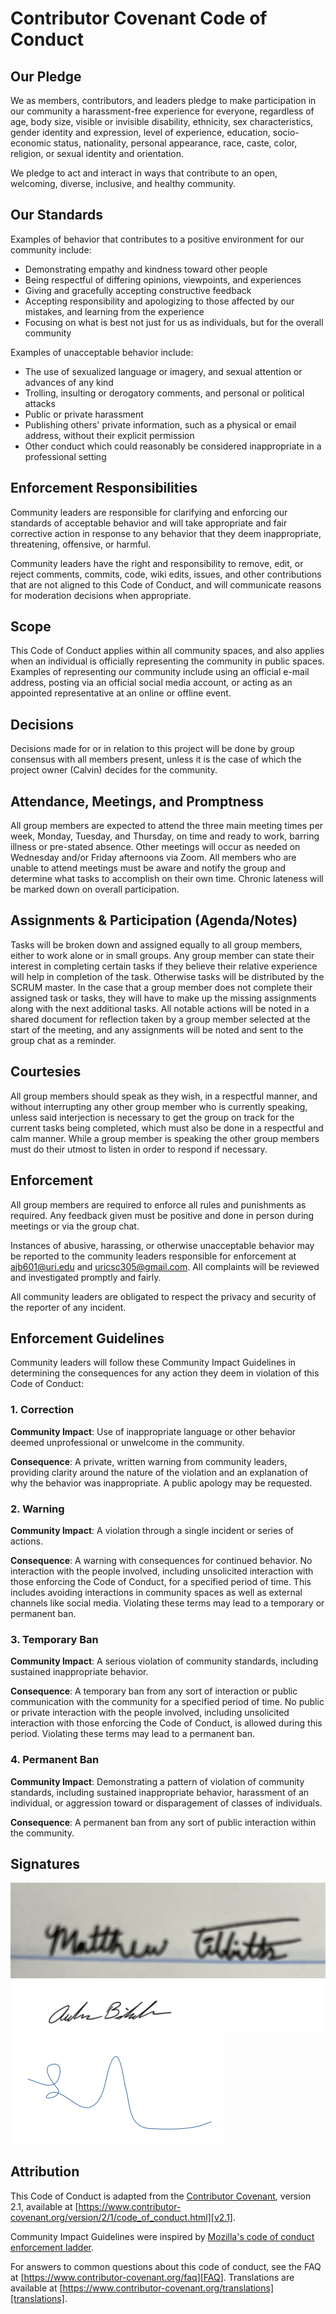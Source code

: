 
# Contributor Covenant Code of Conduct

## Our Pledge

We as members, contributors, and leaders pledge to make participation in our
community a harassment-free experience for everyone, regardless of age, body
size, visible or invisible disability, ethnicity, sex characteristics, gender
identity and expression, level of experience, education, socio-economic status,
nationality, personal appearance, race, caste, color, religion, or sexual
identity and orientation.

We pledge to act and interact in ways that contribute to an open, welcoming,
diverse, inclusive, and healthy community.

## Our Standards

Examples of behavior that contributes to a positive environment for our
community include:

* Demonstrating empathy and kindness toward other people
* Being respectful of differing opinions, viewpoints, and experiences
* Giving and gracefully accepting constructive feedback
* Accepting responsibility and apologizing to those affected by our mistakes,
  and learning from the experience
* Focusing on what is best not just for us as individuals, but for the overall
  community

Examples of unacceptable behavior include:

* The use of sexualized language or imagery, and sexual attention or advances of
  any kind
* Trolling, insulting or derogatory comments, and personal or political attacks
* Public or private harassment
* Publishing others' private information, such as a physical or email address,
  without their explicit permission
* Other conduct which could reasonably be considered inappropriate in a
  professional setting

## Enforcement Responsibilities

Community leaders are responsible for clarifying and enforcing our standards of
acceptable behavior and will take appropriate and fair corrective action in
response to any behavior that they deem inappropriate, threatening, offensive,
or harmful.

Community leaders have the right and responsibility to remove, edit, or reject
comments, commits, code, wiki edits, issues, and other contributions that are
not aligned to this Code of Conduct, and will communicate reasons for moderation
decisions when appropriate.

## Scope

This Code of Conduct applies within all community spaces, and also applies when
an individual is officially representing the community in public spaces.
Examples of representing our community include using an official e-mail address,
posting via an official social media account, or acting as an appointed
representative at an online or offline event.

## Decisions

Decisions made for or in relation to this project will be done by group consensus with all members present, unless it is the case of which the project owner (Calvin) decides for the community.


## Attendance, Meetings, and Promptness

All group members are expected to attend the three main meeting times per week, Monday, Tuesday, and Thursday, on time and ready to work, barring illness or pre-stated absence. Other meetings will occur as needed on Wednesday and/or Friday afternoons via Zoom. All members who are unable to attend meetings must be aware and notify the group and determine what tasks to accomplish on their own time. Chronic lateness will be marked down on overall participation.

## Assignments & Participation (Agenda/Notes)

Tasks will be broken down and assigned equally to all group members, either to work alone or in small groups.
Any group member can state their interest in completing certain tasks if they believe their relative experience will help in completion of the task. Otherwise tasks will be distributed by the SCRUM master.
In the case that a group member does not complete their assigned task or tasks, they will have to make up the missing assignments along with the next additional tasks.
All notable actions will be noted in a shared document for reflection taken by a group member selected at the start of the meeting, and any assignments will be noted and sent to the group chat as a reminder.

## Courtesies

All group members should speak as they wish, in a respectful manner, and without interrupting any other group member who is currently speaking, unless said interjection is necessary to get the group on track for the current tasks being completed, which must also be done in a respectful and calm manner. While a group member is speaking the other group members must do their utmost to listen in order to respond if necessary.

## Enforcement

All group members are required to enforce all rules and punishments as required. Any feedback given must be positive and done in person during meetings or via the group chat.

Instances of abusive, harassing, or otherwise unacceptable behavior may be
reported to the community leaders responsible for enforcement at
ajb601@uri.edu and uricsc305@gmail.com.
All complaints will be reviewed and investigated promptly and fairly.

All community leaders are obligated to respect the privacy and security of the
reporter of any incident.

## Enforcement Guidelines

Community leaders will follow these Community Impact Guidelines in determining
the consequences for any action they deem in violation of this Code of Conduct:

### 1. Correction

**Community Impact**: Use of inappropriate language or other behavior deemed
unprofessional or unwelcome in the community.

**Consequence**: A private, written warning from community leaders, providing
clarity around the nature of the violation and an explanation of why the
behavior was inappropriate. A public apology may be requested.

### 2. Warning

**Community Impact**: A violation through a single incident or series of
actions.

**Consequence**: A warning with consequences for continued behavior. No
interaction with the people involved, including unsolicited interaction with
those enforcing the Code of Conduct, for a specified period of time. This
includes avoiding interactions in community spaces as well as external channels
like social media. Violating these terms may lead to a temporary or permanent
ban.

### 3. Temporary Ban

**Community Impact**: A serious violation of community standards, including
sustained inappropriate behavior.

**Consequence**: A temporary ban from any sort of interaction or public
communication with the community for a specified period of time. No public or
private interaction with the people involved, including unsolicited interaction
with those enforcing the Code of Conduct, is allowed during this period.
Violating these terms may lead to a permanent ban.

### 4. Permanent Ban

**Community Impact**: Demonstrating a pattern of violation of community
standards, including sustained inappropriate behavior, harassment of an
individual, or aggression toward or disparagement of classes of individuals.

**Consequence**: A permanent ban from any sort of public interaction within the
community.


## Signatures
![Matthew Tibbitts's signature](/src/tibbitts_signature.jpg)
![Andrew Bilodeau's signature](/src/Signature.png)
![Lisandro Signature](/src/lisandro_nunez.png)

## Attribution

This Code of Conduct is adapted from the [Contributor Covenant][homepage],
version 2.1, available at
[https://www.contributor-covenant.org/version/2/1/code_of_conduct.html][v2.1].

Community Impact Guidelines were inspired by
[Mozilla's code of conduct enforcement ladder][Mozilla CoC].

For answers to common questions about this code of conduct, see the FAQ at
[https://www.contributor-covenant.org/faq][FAQ]. Translations are available at
[https://www.contributor-covenant.org/translations][translations].

[homepage]: https://www.contributor-covenant.org
[v2.1]: https://www.contributor-covenant.org/version/2/1/code_of_conduct.html
[Mozilla CoC]: https://github.com/mozilla/diversity
[FAQ]: https://www.contributor-covenant.org/faq
[translations]: https://www.contributor-covenant.org/translations

